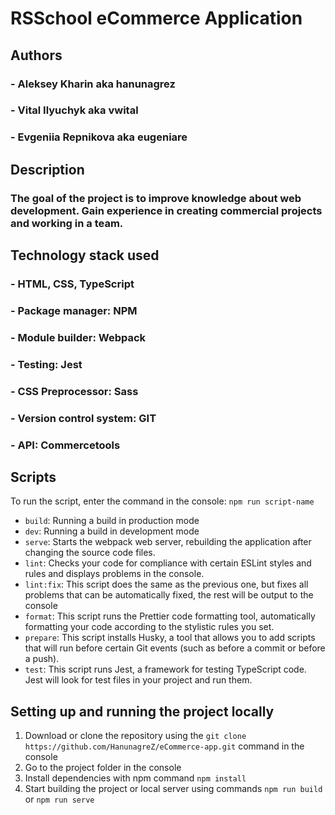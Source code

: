# RSSchool eCommerce Application

## Authors

### - Aleksey Kharin aka hanunagrez

### - Vital Ilyuchyk aka vwital

### - Evgeniia Repnikova aka eugeniare

## Description

### The goal of the project is to improve knowledge about web development. Gain experience in creating commercial projects and working in a team.

## Technology stack used

### - HTML, CSS, TypeScript

### - Package manager: NPM

### - Module builder: Webpack

### - Testing: Jest

### - CSS Preprocessor: Sass

### - Version control system: GIT

### - API: Commercetools

## Scripts

To run the script, enter the command in the console: `npm run script-name`

- `build`: Running a build in production mode
- `dev`: Running a build in development mode
- `serve`: Starts the webpack web server, rebuilding the application after changing the source code files.
- `lint`: Checks your code for compliance with certain ESLint styles and rules and displays problems in the console.
- `lint:fix`: This script does the same as the previous one, but fixes all problems that can be automatically fixed, the rest will be output to the console
- `format`: This script runs the Prettier code formatting tool, automatically formatting your code according to the stylistic rules you set.
- `prepare`: This script installs Husky, a tool that allows you to add scripts that will run before certain Git events (such as before a commit or before a push).
- `test`: This script runs Jest, a framework for testing TypeScript code. Jest will look for test files in your project and run them.

## Setting up and running the project locally

1.  Download or clone the repository using the `git clone https://github.com/HanunagreZ/eCommerce-app.git` command in the console
2.  Go to the project folder in the console
3.  Install dependencies with npm command `npm install`
4.  Start building the project or local server using commands `npm run build` or `npm run serve`

